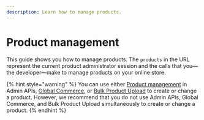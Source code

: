 ```yaml
---
description: Learn how to manage products.
---
```


# Product management

This guide shows you how to manage products. The `products` in the URL represent the current product administrator session and the calls that you—the developer—make to manage products on your online store.

{% hint style="warning" %}
You can use either [Product management](https://www.digitalriver.com/docs/commerce-admin-api/#tag/Manage-Product-\(Asynchronous-API\)) in Admin APIs, [Global Commerce](https://gc.digitalriver.com/gc/ent/login.do), or [Bulk Product Upload](../../shopper-apis/orders-1/file-management-1/file-uploads.md#bulk-product-upload-bpu) to create or change a product. However, we recommend that you do not use Admin APIs, Global Commerce, and Bulk Product Upload simultaneously to create or change a product.
{% endhint %}
